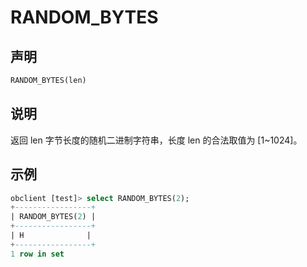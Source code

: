 # RANDOM_BYTES

## 声明

```sql
RANDOM_BYTES(len)
```

## 说明

返回 len 字节长度的随机二进制字符串，长度 len 的合法取值为 [1~1024]。 

## 示例

```sql
obclient [test]> select RANDOM_BYTES(2);
+-----------------+
| RANDOM_BYTES(2) |
+-----------------+
| H              |
+-----------------+
1 row in set
```
